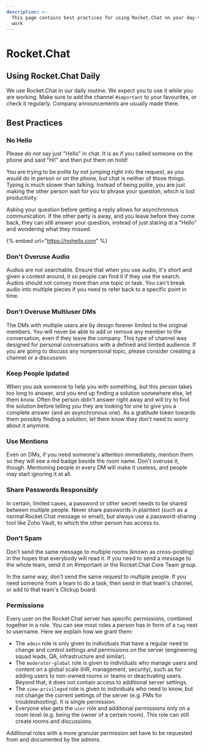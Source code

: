 ```yaml
---
description: >-
  This page contains best practices for using Rocket.Chat on your day-to-day
  work
---
```


# Rocket.Chat

## Using Rocket.Chat Daily

We use Rocket.Chat in our daily routine. We expect you to use it while you are working. Make sure to add the channel `#important` to your favourites, or check it regularly. Company announcements are usually made there.

## Best Practices

### No Hello

Please _do not_ say just "Hello" in chat. It is as if you called someone on the phone and said "Hi!" and then put them on hold!

You are trying to be polite by not jumping right into the request, as you would do in person or on the phone, but chat is neither of those things. Typing is much slower than talking. Instead of being polite, you are just making the other person wait for you to phrase your question, which is lost productivity.

Asking your question before getting a reply allows for asynchronous communication. If the other party is away, and you leave before they come back, they can still answer your question, instead of just staring at a "Hello" and wondering what they missed.

{% embed url="https://nohello.com" %}

### Don't Overuse Audio

Audios are not searchable. Ensure that when you use audio, it's short and given a context around, it so people can find it if they use the search. Audios should not convey more than one topic or task. You can't break audio into multiple pieces if you need to refer back to a specific point in time.

### Don't Overuse Multiuser DMs

The DMs with multiple users are by design forever limited to the original members. You will never be able to add or remove any member to the conversation, even if they leave the company. This type of channel was designed for personal conversations with a defined and limited audience. If you are going to discuss any nonpersonal topic, please consider creating a channel or a discussion.

### Keep People Ipdated

When you ask someone to help you with something, but this person takes too long to answer, and you end up finding a solution somewhere else, let them know. Often the person didn't answer right away and will try to find the solution before telling you they are looking for one to give you a complete answer (and an asynchronous one). As a gratitude token towards them possibly finding a solution, let them know they don't need to worry about it anymore.

### Use Mentions

Even on DMs, if you need someone's attention immediately, mention them so they will see a red badge beside the room name. Don't overuse it, though. Mentioning people in every DM will make it useless, and people may start ignoring it at all.

### Share Passwords Responsibly

In certain, limited cases, a password or other secret needs to be shared between multiple people. Never share passwords in plaintext (such as a normal Rocket.Chat message or email), but always use a password-sharing tool like Zoho Vault, to which the other person has access to.

### Don't Spam

Don't send the same message to multiple rooms (known as cross-posting) in the hopes that everybody will read it. If you need to send a message to the whole team, send it on #important or the Rocket.Chat Core Team group.

In the same way, don't send the same request to multiple people. If you need someone from a team to do a task, then send in that team's channel, or add to that team's Clickup board.

### Permissions

Every user on the Rocket.Chat server has specific permissions, combined together in a role. You can see most roles a person has in form of a `tag` next to username. Here we explain how we grant them:

* The `admin` role is only given to individuals that have a regular need to change and control settings and permissions on the server (engineering squad leads, QA, infrastructure and similar).
* The `moderator-global` role is given to individuals who manage users and content on a global scale (HR, management, security), such as for adding users to non-owned rooms or teams or deactivating users. Beyond that, it does not contain access to additional server settings.
* The `view-privileged` role is given to individuals who need to know, but not change the current settings of the server (e.g. PMs for troubleshooting). It is single permission.
* Everyone else gets the `user` role and additional permissions only on a room level (e.g. being the owner of a certain room). This role can still create rooms and discussions.

Additional roles with a more granular permission set have to be requested from and documented by the admins.
